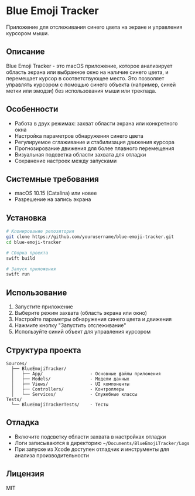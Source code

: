 # Blue Emoji Tracker

Приложение для отслеживания синего цвета на экране и управления курсором мыши.

## Описание

Blue Emoji Tracker - это macOS приложение, которое анализирует область экрана или выбранное окно на наличие синего цвета, и перемещает курсор в соответствующее место. Это позволяет управлять курсором с помощью синего объекта (например, синей метки или эмодзи) без использования мыши или трекпада.

## Особенности

- Работа в двух режимах: захват области экрана или конкретного окна
- Настройка параметров обнаружения синего цвета
- Регулируемое сглаживание и стабилизация движения курсора
- Прогнозирование движения для более плавного перемещения
- Визуальная подсветка области захвата для отладки
- Сохранение настроек между запусками

## Системные требования

- macOS 10.15 (Catalina) или новее
- Разрешение на запись экрана

## Установка

```bash
# Клонирование репозитория
git clone https://github.com/yourusername/blue-emoji-tracker.git
cd blue-emoji-tracker

# Сборка проекта
swift build

# Запуск приложения
swift run
```

## Использование

1. Запустите приложение
2. Выберите режим захвата (область экрана или окно)
3. Настройте параметры обнаружения синего цвета и движения
4. Нажмите кнопку "Запустить отслеживание"
5. Используйте синий объект для управления курсором

## Структура проекта

```
Sources/
  ├── BlueEmojiTracker/
  │   ├── App/                  - Основные файлы приложения
  │   ├── Models/               - Модели данных
  │   ├── Views/                - UI компоненты
  │   ├── Controllers/          - Контроллеры
  │   └── Services/             - Служебные классы
Tests/
  └── BlueEmojiTrackerTests/    - Тесты
```

## Отладка

- Включите подсветку области захвата в настройках отладки
- Логи записываются в директорию `~/Documents/BlueEmojiTracker/Logs`
- При запуске из Xcode доступен отладчик и инструменты для анализа производительности

## Лицензия

MIT